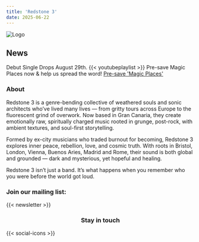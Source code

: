 ```yaml
---
title: 'Redstone 3'
date: 2025-06-22
---
```


![ Logo ](/images/Redstone3font.png)

## News
Debut Single Drops August 29th.
{{< youtubeplaylist >}}
Pre-save Magic Places now & help us spread the word!
<a href="https://ditto.fm/magic-places">Pre-save 'Magic Places'</a>

### About 
Redstone 3 is a genre-bending collective of weathered souls and sonic architects who’ve lived many lives — from gritty tours across Europe to the fluorescent grind of overwork. Now based in Gran Canaria, they create emotionally raw, spiritually charged music rooted in grunge, post-rock, with ambient textures, and soul-first storytelling.

Formed by ex-city musicians who traded burnout for becoming, Redstone 3 explores inner peace, rebellion, love, and cosmic truth. With roots in Bristol, London, Vienna, Buenos Aries, Madrid and Rome, their sound is both global and grounded — dark and mysterious, yet hopeful and healing.

Redstone 3 isn’t just a band. It’s what happens when you remember who you were before the world got loud.


### Join our mailing list:
{{< newsletter >}}


<h3 style="text-align: center;">Stay in touch</h3>


{{< social-icons >}}


